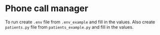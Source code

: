 # Phone call manager

To run create `.env` file from `.env_example` and fill in the values.
Also create `patients.py` file from `patients_example.py` and fill in the values.
